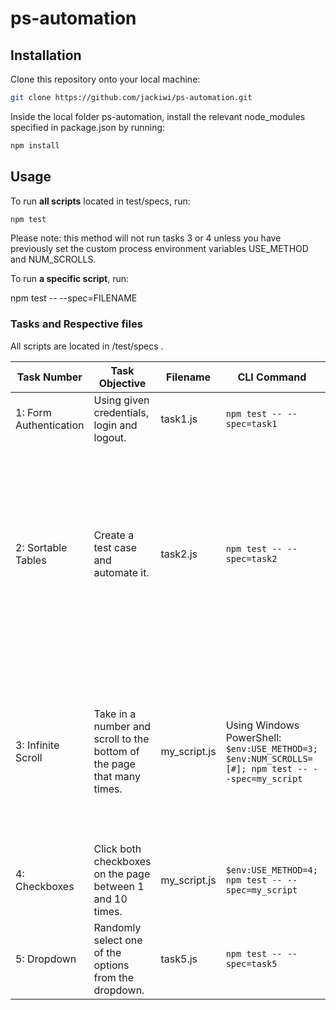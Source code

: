 # ps-automation

## Installation

Clone this repository onto your local machine:

```bash
git clone https://github.com/jackiwi/ps-automation.git
```

Inside the local folder ps-automation, install the relevant node_modules specified in package.json by running:

```bash
npm install
```

## Usage

To run **all scripts** located in test/specs, run:

```bash
npm test
```

Please note: this method will not run tasks 3 or 4 unless you have previously set the custom process environment variables USE_METHOD and NUM_SCROLLS.

To run **a specific script**, run:

npm test -- --spec=FILENAME

### Tasks and Respective files

All scripts are located in /test/specs .

| Task Number   | Task Objective | Filename | CLI Command | Additional Notes |
| ------------- | -------------- | -------- | ----------- | --- |
| 1: Form Authentication | Using given credentials, login and logout. | task1.js | `npm test -- --spec=task1` | n/a |
| 2: Sortable Tables | Create a test case and automate it. | task2.js | `npm test -- --spec=task2` | For each column, clicks twice and checks that the body rows were sorted correctly according to that column (first in alphabetical order, then in reverse-alphabetical order). |
| 3: Infinite Scroll | Take in a number and scroll to the bottom of the page that many times. | my_script.js | Using Windows PowerShell: `$env:USE_METHOD=3; $env:NUM_SCROLLS=[#]; npm test -- --spec=my_script` | Replace `[#]` with the integer number of times you would like the program to scroll. For UNIX and LINUX systems, do not include `$env` or `;`. |
| 4: Checkboxes | Click both checkboxes on the page between 1 and 10 times. | my_script.js | `$env:USE_METHOD=4; npm test -- --spec=my_script` | For UNIX and LINUX systems, do not include `$env` or `;`. |
| 5: Dropdown | Randomly select one of the options from the dropdown. | task5.js | `npm test -- --spec=task5` | n/a |
